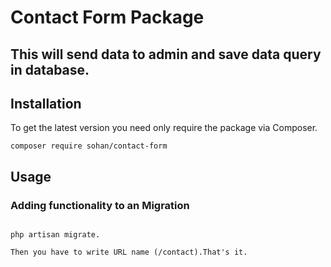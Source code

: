 # Contact Form Package

## This will send data to admin and save data query in database.

## Installation

To get the latest version you need only require the package via Composer.

```
composer require sohan/contact-form

```

## Usage

### Adding functionality to an Migration

```

php artisan migrate.

Then you have to write URL name (/contact).That's it.

```